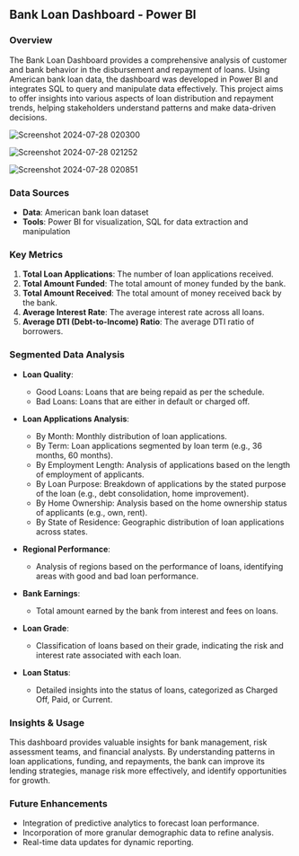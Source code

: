 ## Bank Loan Dashboard - Power BI

### Overview

The Bank Loan Dashboard provides a comprehensive analysis of customer and bank behavior in the disbursement and repayment of loans. Using American bank loan data, the dashboard was developed in Power BI and integrates SQL to query and manipulate data effectively. This project aims to offer insights into various aspects of loan distribution and repayment trends, helping stakeholders understand patterns and make data-driven decisions.


![Screenshot 2024-07-28 020300](https://github.com/user-attachments/assets/1a1658d6-d619-466c-85c6-5395cffc155f)





![Screenshot 2024-07-28 021252](https://github.com/user-attachments/assets/f536476f-c701-43c5-a791-2ef326ea022d)


![Screenshot 2024-07-28 020851](https://github.com/user-attachments/assets/aa0b5ae2-0a5e-4dad-9aff-294790c11778)


### Data Sources

- **Data**: American bank loan dataset
- **Tools**: Power BI for visualization, SQL for data extraction and manipulation

### Key Metrics

1. **Total Loan Applications**: The number of loan applications received.
2. **Total Amount Funded**: The total amount of money funded by the bank.
3. **Total Amount Received**: The total amount of money received back by the bank.
4. **Average Interest Rate**: The average interest rate across all loans.
5. **Average DTI (Debt-to-Income) Ratio**: The average DTI ratio of borrowers.

### Segmented Data Analysis

- **Loan Quality**:
  - Good Loans: Loans that are being repaid as per the schedule.
  - Bad Loans: Loans that are either in default or charged off.

- **Loan Applications Analysis**:
  - By Month: Monthly distribution of loan applications.
  - By Term: Loan applications segmented by loan term (e.g., 36 months, 60 months).
  - By Employment Length: Analysis of applications based on the length of employment of applicants.
  - By Loan Purpose: Breakdown of applications by the stated purpose of the loan (e.g., debt consolidation, home improvement).
  - By Home Ownership: Analysis based on the home ownership status of applicants (e.g., own, rent).
  - By State of Residence: Geographic distribution of loan applications across states.

- **Regional Performance**:
  - Analysis of regions based on the performance of loans, identifying areas with good and bad loan performance.

- **Bank Earnings**:
  - Total amount earned by the bank from interest and fees on loans.

- **Loan Grade**:
  - Classification of loans based on their grade, indicating the risk and interest rate associated with each loan.

- **Loan Status**:
  - Detailed insights into the status of loans, categorized as Charged Off, Paid, or Current.

### Insights & Usage

This dashboard provides valuable insights for bank management, risk assessment teams, and financial analysts. By understanding patterns in loan applications, funding, and repayments, the bank can improve its lending strategies, manage risk more effectively, and identify opportunities for growth.

### Future Enhancements

- Integration of predictive analytics to forecast loan performance.
- Incorporation of more granular demographic data to refine analysis.
- Real-time data updates for dynamic reporting.
